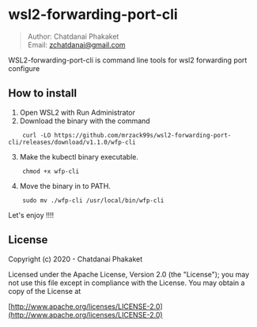 # wsl2-forwarding-port-cli

>	Author: Chatdanai Phakaket <br>
>	Email: zchatdanai@gmail.com 

WSL2-forwarding-port-cli is command line tools for wsl2 forwarding port configure


## How to install

1. Open WSL2 with Run Administrator
2. Download the binary with the command 
```
    curl -LO https://github.com/mrzack99s/wsl2-forwarding-port-cli/releases/download/v1.1.0/wfp-cli
```
3. Make the kubectl binary executable.
```
    chmod +x wfp-cli
```
4. Move the binary in to PATH.

```
    sudo mv ./wfp-cli /usr/local/bin/wfp-cli
```

Let's enjoy !!!!

## License

Copyright (c) 2020 - Chatdanai Phakaket

	

Licensed under the Apache License, Version 2.0 (the "License");
you may not use this file except in compliance with the License.
You may obtain a copy of the License at

[http://www.apache.org/licenses/LICENSE-2.0](http://www.apache.org/licenses/LICENSE-2.0)